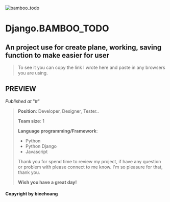 ![bamboo_todo](https://user-images.githubusercontent.com/99249759/197257541-399f981d-94f9-4507-924e-b1168b123e4e.png)
>
# Django.BAMBOO_TODO
## An project use for create plane, working, saving function to make easier for user
> To see it you can copy the link I wrote here and paste in any browsers you are using.
## PREVIEW
_Published at_ "#"
>
>**Position**: Developer, Designer, Tester..
>
>**Team size**: 1
>
>**Language programming/Framework**:
> - Python
> - Python Django
> - Javascript
>
> Thank you for spend time to review my project, if have any question or problem with please connect to me know. I'm so pleasure for that, thank you.
>
>**Wish you have a great day!**
#### Copyright by **bieehoang**
